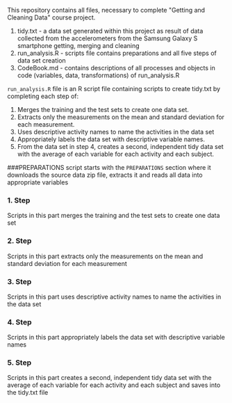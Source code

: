 This repository contains all files, necessary to complete "Getting and Cleaning Data" course project.

1. tidy.txt - a data set generated within this project as result of data collected from the accelerometers from the Samsung Galaxy S smartphone getting, merging and cleaning
2. run_analysis.R - scripts file contains preparations and all five steps of data set creation
3. CodeBook.md - contains descriptions of all processes and objects in code (variables, data, transformations) of run_analysis.R

`run_analysis.R` file is an R script file containing scripts to create tidy.txt by completing each step of:

1. Merges the training and the test sets to create one data set.
2. Extracts only the measurements on the mean and standard deviation for each measurement.
3. Uses descriptive activity names to name the activities in the data set
4. Appropriately labels the data set with descriptive variable names.
5. From the data set in step 4, creates a second, independent tidy data set with the average of each variable for each activity and each subject.


###PREPARATIONS
script starts with the `PREPARATIONS` section where it downloads the source data zip file, extracts it and reads all data into appropriate variables

### 1. Step
Scripts in this part merges the training and the test sets to create one data set

### 2. Step
Scripts in this part extracts only the measurements on the mean and standard deviation for each measurement

### 3. Step
Scripts in this part uses descriptive activity names to name the activities in the data set

### 4. Step
Scripts in this part appropriately labels the data set with descriptive variable names

### 5. Step
Scripts in this part creates a second, independent tidy data set with the average of each variable for each activity and each subject and saves into the tidy.txt file